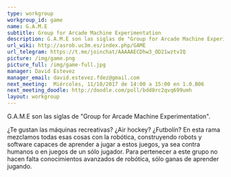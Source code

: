 ```yaml
---
type: workgroup
workgroup_id: game
name: G.A.M.E
subtitle: Group for Arcade Machine Experimentation
description: G.A.M.E son las siglas de "Group for Arcade Machine Experimentation". <br> ¿Te gustan las máquinas recreativas? ¿Air hockey? ¿Futbolín? En esta rama mezclamos todas esas cosas con la robótica, construyendo robots y software capaces de aprender a jugar a estos juegos, ya sea contra humanos o en juegos de un sólo jugador. Para pertenecer a este grupo no hacen falta conocimientos avanzados de robótica, sólo ganas de aprender jugando.
url_wiki: http://asrob.uc3m.es/index.php/GAME
url_telegram: https://t.me/joinchat/AAAAAECDhw3_OD21wztvIQ
picture: /img/game.png
picture_full: /img/game-full.jpg
manager: David Estevez
manager_email: david.estevez.fdez@gmail.com
next_meeting:  Miércoles, 11/10/2017 de 14:00 a 15:00 en 1.0.B06
next_meeting_doodle: http://doodle.com/poll/bdd8rc2qvq699umh
layout: workgroup
---
```


G.A.M.E son las siglas de "Group for Arcade Machine Experimentation".

¿Te gustan las máquinas recreativas? ¿Air hockey? ¿Futbolín? En esta rama mezclamos todas esas cosas con la robótica, construyendo robots y software capaces de aprender a jugar a estos juegos, ya sea contra humanos o en juegos de un sólo jugador. Para pertenecer a este grupo no hacen falta conocimientos avanzados de robótica, sólo ganas de aprender jugando.
